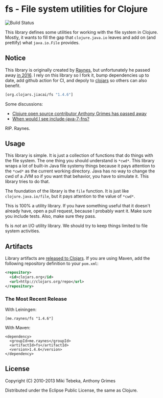# fs - File system utilities for Clojure

![Build Status](https://github.com/jiacai2050/fs/actions/workflows/ci.yml/badge.svg)

This library defines some utilities for working with the file system in Clojure. Mostly, it wants to fill the gap that
`clojure.java.io` leaves and add on (and prettify) what `java.io.File` provides.

## Notice

This library is originally created by [Raynes](https://github.com/Raynes/fs), but unfortunately he passed away [in 2016](https://www.facebook.com/lancepantz/posts/10104155686547809?pnref=story). I rely on this library so I fork it, bump dependencies up to date, add github action for CI, and depoly to [clojars](https://clojars.org/org.clojars.jiacai/fs) so others can also benefit.

```bash
[org.clojars.jiacai/fs "1.4.6"]
```

Some discussions:
- [Clojure open source contributor Anthony Grimes has passed away](https://www.reddit.com/r/Clojure/comments/5gyyxw/clojure_open_source_contributor_anthony_grimes/)
- [When would I see include-java-7-fns?](https://github.com/Raynes/fs/issues/104)

RIP. Raynes.

## Usage

This library is simple. It is just a collection of functions that do things with the file system. The one thing
you should understand is `*cwd*`. This library wraps a lot of built-in Java file systemy things because it
pays attention to the `*cwd*` as the current working directory. Java has no way to change the cwd of a JVM so
if you want that behavior, you have to simulate it. This library tries to do that.

The foundation of the library is the `file` function. It is just like `clojure.java.io/file`, but it pays
attention to the value of `*cwd*`.

This is 100% a utility library. If you have something useful that it doesn't already have, open a pull request,
because I probably want it. Make sure you include tests. Also, make sure they pass.

fs is *not* an I/O utility library. We should try to keep things limited to file system activities.

## Artifacts

Library artifacts are [released to Clojars](https://clojars.org/me.raynes/fs). If you are using Maven, add the following repository
definition to your `pom.xml`:

``` xml
<repository>
  <id>clojars.org</id>
  <url>http://clojars.org/repo</url>
</repository>
```

### The Most Recent Release

With Leiningen:

    [me.raynes/fs "1.4.6"]


With Maven:

    <dependency>
      <groupId>me.raynes</groupId>
      <artifactId>fs</artifactId>
      <version>1.4.6</version>
    </dependency>

## License

Copyright (C) 2010-2013 Miki Tebeka, Anthony Grimes

Distributed under the Eclipse Public License, the same as Clojure.
